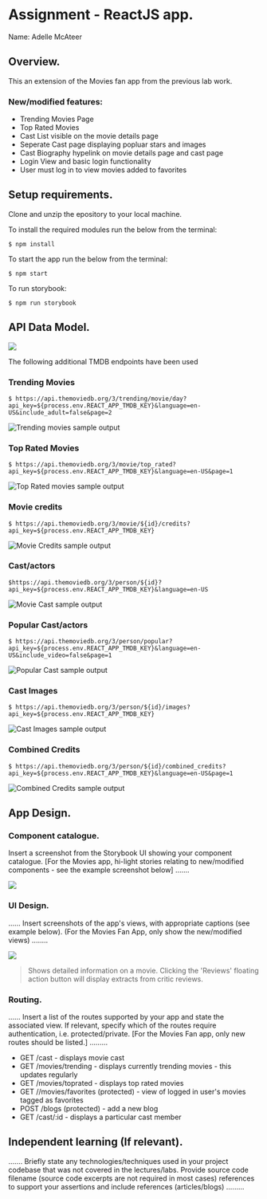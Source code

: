 # Assignment - ReactJS app.

Name: Adelle McAteer

## Overview.

This an extension of the Movies fan app from the previous lab work.

### New/modified features:

 + Trending Movies Page
 + Top Rated Movies
 + Cast List visible on the movie details page
 + Seperate Cast page displaying popluar stars and images
 + Cast Biography hypelink on movie details page and cast page
 + Login View and basic login functionality
 + User must log in to view movies added to favorites

## Setup requirements.

Clone and unzip the epository to your local machine.

To install the required modules run the below from the terminal:

```
$ npm install
```
To start the app run the below from the terminal:

```
$ npm start
```

To run storybook:

```
$ npm run storybook
```

## API Data Model.

![][model]

The following additional TMDB endpoints have been used

### Trending Movies
```
$ https://api.themoviedb.org/3/trending/movie/day?api_key=${process.env.REACT_APP_TMDB_KEY}&language=en-US&include_adult=false&page=2
```
 ![Trending movies sample output](./src/images/trendingMovies.JPG?raw=true)

### Top Rated Movies
 ```
 $ https://api.themoviedb.org/3/movie/top_rated?api_key=${process.env.REACT_APP_TMDB_KEY}&language=en-US&page=1
```
 ![Top Rated movies sample output](./src/images/topratedMovies.JPG?raw=true)

### Movie credits 
```
$ https://api.themoviedb.org/3/movie/${id}/credits?api_key=${process.env.REACT_APP_TMDB_KEY}
```
 ![Movie Credits sample output](./src/images/movieCredits.JPG?raw=true)

### Cast/actors
```
$https://api.themoviedb.org/3/person/${id}?api_key=${process.env.REACT_APP_TMDB_KEY}&language=en-US
```
 ![Movie Cast sample output](./src/images/castDetails.jpg?raw=true)

### Popular Cast/actors
```
$ https://api.themoviedb.org/3/person/popular?api_key=${process.env.REACT_APP_TMDB_KEY}&language=en-US&include_video=false&page=1
 ```
  ![Popular Cast sample output](./src/images/actorDetails.png?raw=true)

### Cast Images
```
$ https://api.themoviedb.org/3/person/${id}/images?api_key=${process.env.REACT_APP_TMDB_KEY}
```
  ![Cast Images sample output](./src/images/castImages.JPG?raw=true)
  
### Combined Credits
```     
$ https://api.themoviedb.org/3/person/${id}/combined_credits?api_key=${process.env.REACT_APP_TMDB_KEY}&language=en-US&page=1
```
  ![Combined Credits sample output](./src/images/combinedCredits.jpg?raw=true)

## App Design.

### Component catalogue.

Insert a screenshot from the Storybook UI showing your component catalogue. [For the Movies app, hi-light stories relating to new/modified components - see the example screenshot below] .......

![][stories]

### UI Design.

...... Insert screenshots of the app's views, with appropriate captions (see example below). (For the Movies Fan App, only show the new/modified views) ........

![][view]
>Shows detailed information on a movie. Clicking the 'Reviews' floating action button will display extracts from critic reviews.

### Routing.

...... Insert a list of the routes supported by your app and state the associated view. If relevant, specify which of the routes require authentication, i.e. protected/private. [For the Movies Fan app, only new routes should be listed.] ......... 

+ GET /cast - displays movie cast
+ GET /movies/trending - displays currently trending movies - this updates regularly
+ GET /movies/toprated - displays top rated movies 
+ GET //movies/favorites (protected) - view of logged in user's movies tagged as favorites
+ POST /blogs (protected) - add a new blog
+ GET /cast/:id - displays a particular cast member


## Independent learning (If relevant).

....... Briefly state any technologies/techniques used in your project codebase that was not covered in the lectures/labs. Provide source code filename (source code excerpts are not required in most cases) references to support your assertions and include references (articles/blogs) ......... 


[model]: ./data.jpg
[view]: ./view.png
[stories]: ./storybook.png